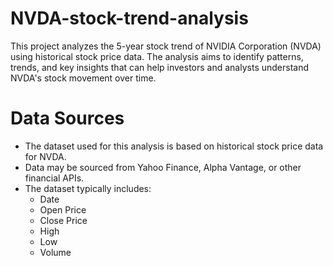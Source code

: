 # NVDA-stock-trend-analysis
This project analyzes the 5-year stock trend of NVIDIA Corporation (NVDA) using historical stock price data. The analysis aims to identify patterns, trends, and key insights that can help investors and analysts understand NVDA's stock movement over time.

# Data Sources
* The dataset used for this analysis is based on historical stock price data for NVDA.
* Data may be sourced from Yahoo Finance, Alpha Vantage, or other financial APIs.
* The dataset typically includes:
  * Date
  * Open Price
  * Close Price
  * High
  * Low
  * Volume
